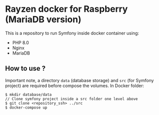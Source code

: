 # Rayzen docker for Raspberry (MariaDB version)
This is a repository to run Symfony inside docker container using:
- PHP 8.0
- Nginx
- MariaDB
## How to use ?
Important note, a directory `data` (database storage) and `src` (for Symfony project) are required before compose the volumes. In Docker folder:
```
$ mkdir database/data
// Clone symfony project inside a src folder one level above
$ git clone <repository_ssh> ../src
$ docker-compose up
```